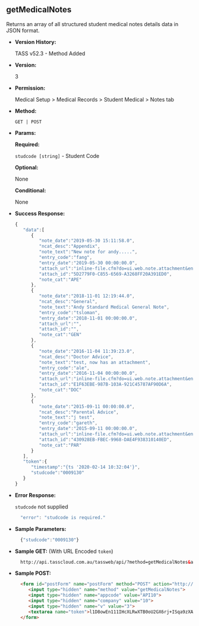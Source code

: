 **getMedicalNotes**
----
  Returns an array of all structured student medical notes details data in JSON format.
  
* **Version History:**

  TASS v52.3 - Method Added

* **Version:**

  3

* **Permission:**

  Medical Setup > Medical Records > Student Medical > Notes tab

* **Method:**

  `GET | POST`
  
*  **Params:**

   **Required:**
 
   `studcode [string]` - Student Code

   **Optional:**

   None

   **Conditional:**

   None

* **Success Response:**

    ```javascript
    { 
       "data":[ 
          { 
             "note_date":"2019-05-30 15:11:58.0",
             "ncat_desc":"Appendix",
             "note_text":"New note for andy.....",
             "entry_code":"fang",
             "entry_date":"2019-05-30 00:00:00.0",
             "attach_url":"inline-file.cfm?do=ui.web.note.attachment&entity_code=0009130&entity_type=M&note_cat=APE&note_date=2019-05-30 15:11:58.0&notetype=standard",
             "attach_id":"5D2779F0-C855-6569-A3268FF20A391ED0",
             "note_cat":"APE"
          },
          { 
             "note_date":"2018-11-01 12:19:44.0",
             "ncat_desc":"General",
             "note_text":"Andy Standard Medical General Note",
             "entry_code":"tsloman",
             "entry_date":"2018-11-01 00:00:00.0",
             "attach_url":"",
             "attach_id":"",
             "note_cat":"GEN"
          },
          { 
             "note_date":"2016-11-04 11:39:23.0",
             "ncat_desc":"Doctor Advice",
             "note_text":"test, now has an attachment",
             "entry_code":"ale",
             "entry_date":"2016-11-04 00:00:00.0",
             "attach_url":"inline-file.cfm?do=ui.web.note.attachment&entity_code=0009130&entity_type=M&note_cat=DOC&note_date=2016-11-04 11:39:23.0&notetype=standard",
             "attach_id":"E1F63EBE-987B-103A-921C45787AF90D6A",
             "note_cat":"DOC"
          },
          { 
             "note_date":"2015-09-11 00:00:00.0",
             "ncat_desc":"Parental Advice",
             "note_text":"j test",
             "entry_code":"gareth",
             "entry_date":"2015-09-11 00:00:00.0",
             "attach_url":"inline-file.cfm?do=ui.web.note.attachment&entity_code=0009130&entity_type=M&note_cat=PAR&note_date=2015-09-11 00:00:00.0&notetype=standard",
             "attach_id":"430928EB-FBEC-9968-DAE4F938310140ED",
             "note_cat":"PAR"
          }
       ],
       "token":{ 
          "timestamp":"{ts '2020-02-14 10:32:04'}",
          "studcode":"0009130"
       }
    }
    ```
 
* **Error Response:**

    `studcode` not supplied
    ```javascript
      "error": "studcode is required."
    ```

* **Sample Parameters:**

  ```javascript
    {"studcode":"0009130"}
  ```

* **Sample GET:** (With URL Encoded `token`)

  ```HTML
    http://api.tasscloud.com.au/tassweb/api/?method=getMedicalNotes&appcode=API10&company=10&v=3&token=l1D8owEn111IHcXLRwXTB0oU2GX6rj%2BISqa9zXA8We3J3mwgjW5pdUvFK3%2FIZ4mJ4bMyfKTmEoup%2B3tTE9GeLQ%3D%3D
  ```
  
* **Sample POST:**

  ```HTML
    <form id="postForm" name="postForm" method="POST" action="http://api.tasscloud.com.au/tassweb/api/">
       <input type="hidden" name="method" value="getMedicalNotes">
       <input type="hidden" name="appcode" value="API10">
       <input type="hidden" name="company" value="10">
       <input type="hidden" name="v" value="3">
       <textarea name="token">l1D8owEn111IHcXLRwXTB0oU2GX6rj+ISqa9zXA8We3J3mwgjW5pdUvFK3/IZ4mJ4bMyfKTmEoup+3tTE9GeLQ==</textarea>
    </form>
  ```